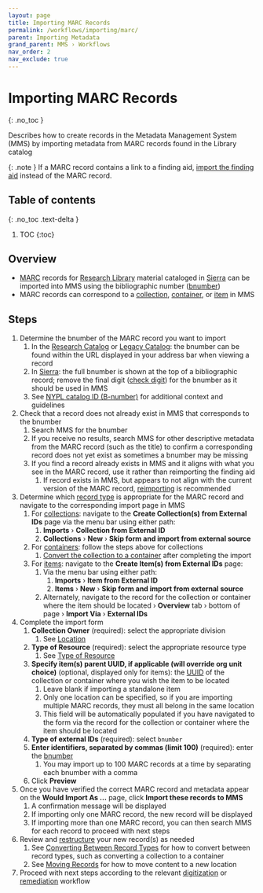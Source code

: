 ```yaml
---
layout: page
title: Importing MARC Records
permalink: /workflows/importing/marc/
parent: Importing Metadata
grand_parent: MMS › Workflows
nav_order: 2
nav_exclude: true
---
```


# Importing MARC Records
{: .no_toc }

Describes how to create records in the Metadata Management System (MMS) by importing metadata from MARC records found in the Library catalog

{: .note }
If a MARC record contains a link to a finding aid, [import the finding aid](/metadata-documentation/workflows/importing/finding-aids) instead of the MARC record.

## Table of contents
{: .no_toc .text-delta }

1. TOC
{:toc}

## Overview

- [MARC](/metadata-documentation/resources/glossary/#machine-readable-cataloging) records for [Research Library](/metadata-documentation/resources/glossary/#research-libraries) material cataloged in [Sierra](/metadata-documentation/resources/glossary/#sierra) can be imported into MMS using the bibliographic number ([bnumber](/metadata-documentation/resources/glossary/#bnumber))
- MARC records can correspond to a [collection](/metadata-documentation/metadata/record-type/#collections), [container](/metadata-documentation/metadata/record-type/#containers), or [item](/metadata-documentation/metadata/record-type/#items) in MMS

## Steps

1. Determine the bnumber of the MARC record you want to import
   1. In the [Research Catalog](/metadata-documentation/resources/glossary/#research-catalog) or [Legacy Catalog](/metadata-documentation/resources/glossary/#legacy-catalog): the bnumber can be found within the URL displayed in your address bar when viewing a record
   1. In [Sierra](/metadata-documentation/resources/glossary/#sierra): the full bnumber is shown at the top of a bibliographic record; remove the final digit ([check digit](https://documentation.iii.com/sierrahelp/Content/sril/sril_records_numbers.html#check_digit)) for the bnumber as it should be used in MMS
   1. See [NYPL catalog ID (B-number)](/metadata-documentation/metadata/element/identifier/bnumber/) for additional context and guidelines
1. Check that a record does not already exist in MMS that corresponds to the bnumber
   1. Search MMS for the bnumber
   1. If you receive no results, search MMS for other descriptive metadata from the MARC record (such as the title) to confirm a corresponding record does not yet exist as sometimes a bnumber may be missing
   1. If you find a record already exists in MMS and it aligns with what you see in the MARC record, use it rather than reimporting the finding aid
      1. If record exists in MMS, but appears to not align with the current version of the MARC record, [reimporting](/metadata-documentation/workflows/remediation/reimporting/) is recommended
1. Determine which [record type](/metadata-documentation/metadata/record-type/) is appropriate for the MARC record and navigate to the corresponding import page in MMS
   1. For [collections](/metadata-documentation/metadata/record-type/#collections): navigate to the **Create Collection(s) from External IDs** page via the menu bar using either path:
      1. **Imports** › **Collection from External ID**
      1. **Collections** › **New** › **Skip form and import from external source**
   1. For [containers](/metadata-documentation/metadata/record-type/#containers): follow the steps above for collections
      1. [Convert the collection to a container](/metadata-documentation/workflows/remediation/restructuring/#converting-collections) after completing the import
   1. For [items](/metadata-documentation/metadata/record-type/#items): navigate to the **Create Item(s) from External IDs** page:
      1. Via the menu bar using either path:
         1. **Imports** › **Item from External ID**
         1. **Items** › **New** › **Skip form and import from external source**
      1. Alternately, navigate to the record for the collection or container where the item should be located › **Overview** tab › bottom of page › **Import Via** › **External IDs**
1. Complete the import form
   1. **Collection Owner** (required): select the appropriate division
      1. See [Location](/metadata-documentation/metadata/element/location/#nypl-divisioncollection)
   1. **Type of Resource** (required): select the appropriate resource type
      1. See [Type of Resource](/metadata-documentation/metadata/element/type-of-resource/)
   1. **Specify item(s) parent UUID, if applicable (will override org unit choice)** (optional, displayed only for items): the [UUID](/metadata-documentation/resources/glossary/#universally-unique-identifier) of the collection or container where you wish the item to be located
      1. Leave blank if importing a standalone item
      1. Only one location can be specified, so if you are importing multiple MARC records, they must all belong in the same location
      1. This field will be automatically populated if you have navigated to the form via the record for the collection or container where the item should be located
   1. **Type of external IDs** (required): select `bnumber`
   1. **Enter identifiers, separated by commas (limit 100)** (required): enter the [bnumber](/metadata-documentation/metadata/element/identifier/bnumber/)
      1. You may import up to 100 MARC records at a time by separating each bnumber with a comma
   1. Click **Preview**
1. Once you have verified the correct MARC record and metadata appear on the **Would Import As …** page, click **Import these records to MMS**
   1. A confirmation message will be displayed
   1. If importing only one MARC record, the new record will be displayed
   1. If importing more than one MARC record, you can then search MMS for each record to proceed with next steps
1. Review and [restructure](/metadata-documentation/workflows/remediation/restructuring/) your new record(s) as needed
   1. See [Converting Between Record Types](/metadata-documentation/workflows/remediation/restructuring/#converting-between-record-types) for how to convert between record types, such as converting a collection to a container
   1. See [Moving Records](/metadata-documentation/workflows/remediation/restructuring/#moving-records) for how to move content to a new location
1. Proceed with next steps according to the relevant [digitization](/metadata-documentation/workflows/digitization/) or [remediation](/metadata-documentation/workflows/remediation/) workflow
